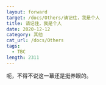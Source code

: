```yaml
---
layout: forward
target: /docs/Others/请记住，我是个人
title: 请记住，我是个人
date: 2020-12-12
category: 其他
cat_url: /docs/Others
tags: 
  - TBC
length: 2311
---
```


呃，不得不说这一幕还是挺养眼的。
